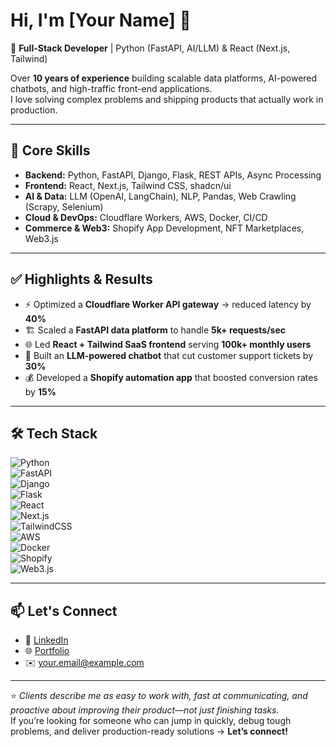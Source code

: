 # Hi, I'm [Your Name] 👋  

🚀 **Full-Stack Developer** | Python (FastAPI, AI/LLM) & React (Next.js, Tailwind)  

Over **10 years of experience** building scalable data platforms, AI-powered chatbots, and high-traffic front-end applications.  
I love solving complex problems and shipping products that actually work in production.  

---

## 🔑 Core Skills

- **Backend:** Python, FastAPI, Django, Flask, REST APIs, Async Processing  
- **Frontend:** React, Next.js, Tailwind CSS, shadcn/ui  
- **AI & Data:** LLM (OpenAI, LangChain), NLP, Pandas, Web Crawling (Scrapy, Selenium)  
- **Cloud & DevOps:** Cloudflare Workers, AWS, Docker, CI/CD  
- **Commerce & Web3:** Shopify App Development, NFT Marketplaces, Web3.js  

---

## ✅ Highlights & Results

- ⚡ Optimized a **Cloudflare Worker API gateway** → reduced latency by **40%**  
- 🏗️ Scaled a **FastAPI data platform** to handle **5k+ requests/sec**  
- 🌐 Led **React + Tailwind SaaS frontend** serving **100k+ monthly users**  
- 🤖 Built an **LLM-powered chatbot** that cut customer support tickets by **30%**  
- 💰 Developed a **Shopify automation app** that boosted conversion rates by **15%**  

---

## 🛠️ Tech Stack

![Python](https://img.shields.io/badge/-Python-3776AB?logo=python&logoColor=white)  
![FastAPI](https://img.shields.io/badge/-FastAPI-009688?logo=fastapi&logoColor=white)  
![Django](https://img.shields.io/badge/-Django-092E20?logo=django&logoColor=white)  
![Flask](https://img.shields.io/badge/-Flask-000000?logo=flask&logoColor=white)  
![React](https://img.shields.io/badge/-React-61DAFB?logo=react&logoColor=black)  
![Next.js](https://img.shields.io/badge/-Next.js-000000?logo=nextdotjs&logoColor=white)  
![TailwindCSS](https://img.shields.io/badge/-TailwindCSS-38B2AC?logo=tailwind-css&logoColor=white)  
![AWS](https://img.shields.io/badge/-AWS-232F3E?logo=amazon-aws&logoColor=white)  
![Docker](https://img.shields.io/badge/-Docker-2496ED?logo=docker&logoColor=white)  
![Shopify](https://img.shields.io/badge/-Shopify-7AB55C?logo=shopify&logoColor=white)  
![Web3.js](https://img.shields.io/badge/-Web3.js-F16822?logo=web3.js&logoColor=white)  

---

## 📫 Let's Connect

- 💼 [LinkedIn](https://www.linkedin.com/in/yourprofile)  
- 🌐 [Portfolio](https://yourwebsite.com)  
- ✉️ your.email@example.com  

---

⭐️ *Clients describe me as easy to work with, fast at communicating, and proactive about improving their product—not just finishing tasks.*  
If you’re looking for someone who can jump in quickly, debug tough problems, and deliver production-ready solutions → **Let’s connect!**
